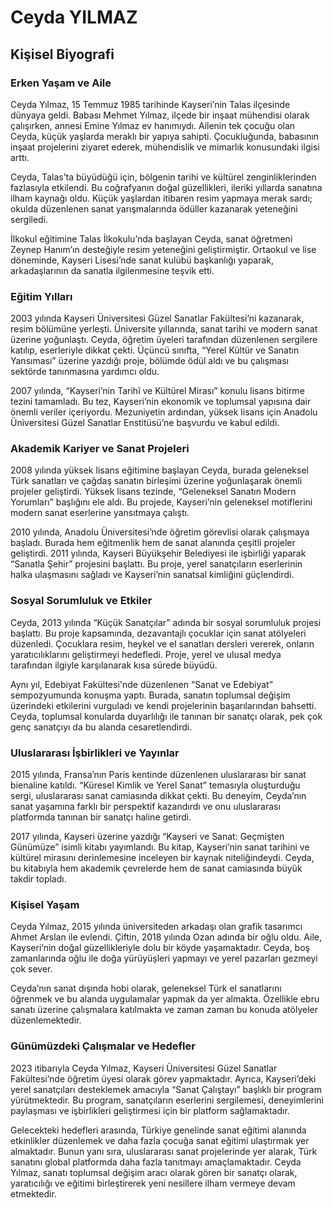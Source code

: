 # Ceyda YILMAZ

## Kişisel Biyografi

### Erken Yaşam ve Aile

Ceyda Yılmaz, 15 Temmuz 1985 tarihinde Kayseri’nin Talas ilçesinde dünyaya geldi. Babası Mehmet Yılmaz, ilçede bir inşaat mühendisi olarak çalışırken, annesi Emine Yılmaz ev hanımıydı. Ailenin tek çocuğu olan Ceyda, küçük yaşlarda meraklı bir yapıya sahipti. Çocukluğunda, babasının inşaat projelerini ziyaret ederek, mühendislik ve mimarlık konusundaki ilgisi arttı.

Ceyda, Talas’ta büyüdüğü için, bölgenin tarihi ve kültürel zenginliklerinden fazlasıyla etkilendi. Bu coğrafyanın doğal güzellikleri, ileriki yıllarda sanatına ilham kaynağı oldu. Küçük yaşlardan itibaren resim yapmaya merak sardı; okulda düzenlenen sanat yarışmalarında ödüller kazanarak yeteneğini sergiledi.

İlkokul eğitimine Talas İlkokulu’nda başlayan Ceyda, sanat öğretmeni Zeynep Hanım’ın desteğiyle resim yeteneğini geliştirmiştir. Ortaokul ve lise döneminde, Kayseri Lisesi’nde sanat kulübü başkanlığı yaparak, arkadaşlarının da sanatla ilgilenmesine teşvik etti.

### Eğitim Yılları

2003 yılında Kayseri Üniversitesi Güzel Sanatlar Fakültesi’ni kazanarak, resim bölümüne yerleşti. Üniversite yıllarında, sanat tarihi ve modern sanat üzerine yoğunlaştı. Ceyda, öğretim üyeleri tarafından düzenlenen sergilere katılıp, eserleriyle dikkat çekti. Üçüncü sınıfta, “Yerel Kültür ve Sanatın Yansıması” üzerine yazdığı proje, bölümde ödül aldı ve bu çalışması sektörde tanınmasına yardımcı oldu.

2007 yılında, “Kayseri’nin Tarihî ve Kültürel Mirası” konulu lisans bitirme tezini tamamladı. Bu tez, Kayseri’nin ekonomik ve toplumsal yapısına dair önemli veriler içeriyordu. Mezuniyetin ardından, yüksek lisans için Anadolu Üniversitesi Güzel Sanatlar Enstitüsü’ne başvurdu ve kabul edildi.

### Akademik Kariyer ve Sanat Projeleri

2008 yılında yüksek lisans eğitimine başlayan Ceyda, burada geleneksel Türk sanatları ve çağdaş sanatın birleşimi üzerine yoğunlaşarak önemli projeler geliştirdi. Yüksek lisans tezinde, “Geleneksel Sanatın Modern Yorumları” başlığını ele aldı. Bu projede, Kayseri’nin geleneksel motiflerini modern sanat eserlerine yansıtmaya çalıştı.

2010 yılında, Anadolu Üniversitesi’nde öğretim görevlisi olarak çalışmaya başladı. Burada hem eğitmenlik hem de sanat alanında çeşitli projeler geliştirdi. 2011 yılında, Kayseri Büyükşehir Belediyesi ile işbirliği yaparak “Sanatla Şehir” projesini başlattı. Bu proje, yerel sanatçıların eserlerinin halka ulaşmasını sağladı ve Kayseri’nin sanatsal kimliğini güçlendirdi.

### Sosyal Sorumluluk ve Etkiler

Ceyda, 2013 yılında “Küçük Sanatçılar” adında bir sosyal sorumluluk projesi başlattı. Bu proje kapsamında, dezavantajlı çocuklar için sanat atölyeleri düzenledi. Çocuklara resim, heykel ve el sanatları dersleri vererek, onların yaratıcılıklarını geliştirmeyi hedefledi. Proje, yerel ve ulusal medya tarafından ilgiyle karşılanarak kısa sürede büyüdü.

Aynı yıl, Edebiyat Fakültesi'nde düzenlenen “Sanat ve Edebiyat” sempozyumunda konuşma yaptı. Burada, sanatın toplumsal değişim üzerindeki etkilerini vurguladı ve kendi projelerinin başarılarından bahsetti. Ceyda, toplumsal konularda duyarlılığı ile tanınan bir sanatçı olarak, pek çok genç sanatçıyı da bu alanda cesaretlendirdi.

### Uluslararası İşbirlikleri ve Yayınlar

2015 yılında, Fransa’nın Paris kentinde düzenlenen uluslararası bir sanat bienaline katıldı. “Küresel Kimlik ve Yerel Sanat” temasıyla oluşturduğu sergi, uluslararası sanat camiasında dikkat çekti. Bu deneyim, Ceyda’nın sanat yaşamına farklı bir perspektif kazandırdı ve onu uluslararası platformda tanınan bir sanatçı haline getirdi.

2017 yılında, Kayseri üzerine yazdığı “Kayseri ve Sanat: Geçmişten Günümüze” isimli kitabı yayımlandı. Bu kitap, Kayseri’nin sanat tarihini ve kültürel mirasını derinlemesine inceleyen bir kaynak niteliğindeydi. Ceyda, bu kitabıyla hem akademik çevrelerde hem de sanat camiasında büyük takdir topladı.

### Kişisel Yaşam

Ceyda Yılmaz, 2015 yılında üniversiteden arkadaşı olan grafik tasarımcı Ahmet Arslan ile evlendi. Çiftin, 2018 yılında Ozan adında bir oğlu oldu. Aile, Kayseri’nin doğal güzellikleriyle dolu bir köyde yaşamaktadır. Ceyda, boş zamanlarında oğlu ile doğa yürüyüşleri yapmayı ve yerel pazarları gezmeyi çok sever.

Ceyda’nın sanat dışında hobi olarak, geleneksel Türk el sanatlarını öğrenmek ve bu alanda uygulamalar yapmak da yer almakta. Özellikle ebru sanatı üzerine çalışmalara katılmakta ve zaman zaman bu konuda atölyeler düzenlemektedir.

### Günümüzdeki Çalışmalar ve Hedefler

2023 itibarıyla Ceyda Yılmaz, Kayseri Üniversitesi Güzel Sanatlar Fakültesi’nde öğretim üyesi olarak görev yapmaktadır. Ayrıca, Kayseri’deki yerel sanatçıları desteklemek amacıyla “Sanat Çalıştayı” başlıklı bir program yürütmektedir. Bu program, sanatçıların eserlerini sergilemesi, deneyimlerini paylaşması ve işbirlikleri geliştirmesi için bir platform sağlamaktadır.

Gelecekteki hedefleri arasında, Türkiye genelinde sanat eğitimi alanında etkinlikler düzenlemek ve daha fazla çocuğa sanat eğitimi ulaştırmak yer almaktadır. Bunun yanı sıra, uluslararası sanat projelerinde yer alarak, Türk sanatını global platformda daha fazla tanıtmayı amaçlamaktadır. Ceyda Yılmaz, sanatı toplumsal değişim aracı olarak gören bir sanatçı olarak, yaratıcılığı ve eğitimi birleştirerek yeni nesillere ilham vermeye devam etmektedir.